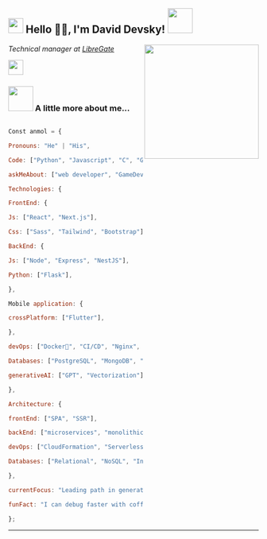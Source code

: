 <h2><img src="https://emojis.slackmojis.com/emojis/images/1531849430/4246/blob-sunglasses.gif? 1531849430" width="30"/> Hello 🙏🏻, I'm David Devsky! <img src="https://media.giphy.com/media/12oufCB0MyZ1Go/giphy.gif" width="50"></h2>

<img align='right' src="https://media.giphy.com/media/M9gbBd9nbDrOTu1Mqx/giphy.gif" width="230">

<p><em>Technical manager at <a href="https://github.com/LibreGate">LibreGate

</a><img src="https://media.giphy.com/media/WUlplcMpOCEmTGBtBW/giphy.gif" width="30">

</em></p>

### <img src="https://media.giphy.com/media/VgCDAzcKvsR6OM0uWg/giphy.gif" width="50"> A little more about me...

```javascript

Const anmol = {

Pronouns: "He" | "His",

Code: ["Python", "Javascript", "C", "Go", "Html", "Css", "Java"],

askMeAbout: ["web developer", "GameDev", "UI/UX", "technological trends"],

Technologies: {

FrontEnd: {

Js: ["React", "Next.js"],

Css: ["Sass", "Tailwind", "Bootstrap"],

BackEnd: {

Js: ["Node", "Express", "NestJS"],

Python: ["Flask"],

},

Mobile application: {

crossPlatform: ["Flutter"],

},

devOps: ["Docker🐳", "CI/CD", "Nginx", "GitHub Actions"],

Databases: ["PostgreSQL", "MongoDB", "SQLite", "MySql", "redis"],

generativeAI: ["GPT", "Vectorization"],

},

Architecture: {

frontEnd: ["SPA", "SSR"],

backEnd: ["microservices", "monolithic", "serverless"],

devOps: ["CloudFormation", "Serverless Framework"],

Databases: ["Relational", "NoSQL", "In memory"],

},

currentFocus: "Leading path in generative innovations in the field of artificial intelligence",

funFact: "I can debug faster with coffee in my hand!"

};

```

---
